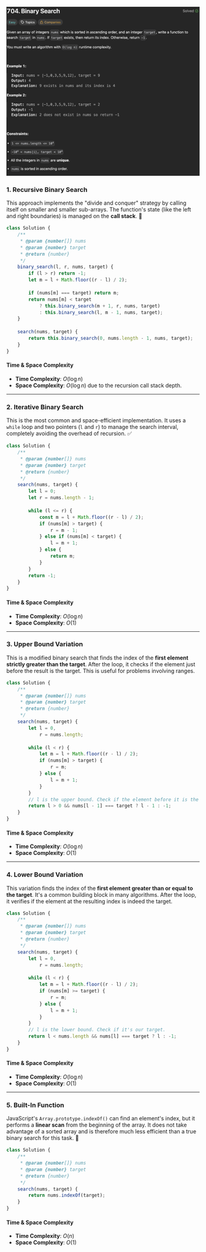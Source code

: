 ![Binary Search](/asset/images/binarySearch.png)

### 1\. Recursive Binary Search

This approach implements the "divide and conquer" strategy by calling itself on smaller and smaller sub-arrays. The function's state (like the left and right boundaries) is managed on the **call stack**. 🌳

```javascript
class Solution {
    /**
     * @param {number[]} nums
     * @param {number} target
     * @return {number}
     */
    binary_search(l, r, nums, target) {
        if (l > r) return -1;
        let m = l + Math.floor((r - l) / 2);

        if (nums[m] === target) return m;
        return nums[m] < target
            ? this.binary_search(m + 1, r, nums, target)
            : this.binary_search(l, m - 1, nums, target);
    }

    search(nums, target) {
        return this.binary_search(0, nums.length - 1, nums, target);
    }
}
```

#### **Time & Space Complexity**

  * **Time Complexity**: $O(\log n)$
  * **Space Complexity**: $O(\log n)$ due to the recursion call stack depth.

-----

### 2\. Iterative Binary Search

This is the most common and space-efficient implementation. It uses a `while` loop and two pointers (`l` and `r`) to manage the search interval, completely avoiding the overhead of recursion. ✅

```javascript
class Solution {
    /**
     * @param {number[]} nums
     * @param {number} target
     * @return {number}
     */
    search(nums, target) {
        let l = 0;
        let r = nums.length - 1;

        while (l <= r) {
            const m = l + Math.floor((r - l) / 2);
            if (nums[m] > target) {
                r = m - 1;
            } else if (nums[m] < target) {
                l = m + 1;
            } else {
                return m;
            }
        }
        return -1;
    }
}
```

#### **Time & Space Complexity**

  * **Time Complexity**: $O(\log n)$
  * **Space Complexity**: $O(1)$

-----

### 3\. Upper Bound Variation

This is a modified binary search that finds the index of the **first element strictly greater than the target**. After the loop, it checks if the element just before the result is the target. This is useful for problems involving ranges.

```javascript
class Solution {
    /**
     * @param {number[]} nums
     * @param {number} target
     * @return {number}
     */
    search(nums, target) {
        let l = 0,
            r = nums.length;

        while (l < r) {
            let m = l + Math.floor((r - l) / 2);
            if (nums[m] > target) {
                r = m;
            } else {
                l = m + 1;
            }
        }
        // l is the upper bound. Check if the element before it is the target.
        return l > 0 && nums[l - 1] === target ? l - 1 : -1;
    }
}
```

#### **Time & Space Complexity**

  * **Time Complexity**: $O(\log n)$
  * **Space Complexity**: $O(1)$

-----

### 4\. Lower Bound Variation

This variation finds the index of the **first element greater than or equal to the target**. It's a common building block in many algorithms. After the loop, it verifies if the element at the resulting index is indeed the target.

```javascript
class Solution {
    /**
     * @param {number[]} nums
     * @param {number} target
     * @return {number}
     */
    search(nums, target) {
        let l = 0,
            r = nums.length;

        while (l < r) {
            let m = l + Math.floor((r - l) / 2);
            if (nums[m] >= target) {
                r = m;
            } else {
                l = m + 1;
            }
        }
        // l is the lower bound. Check if it's our target.
        return l < nums.length && nums[l] === target ? l : -1;
    }
}
```

#### **Time & Space Complexity**

  * **Time Complexity**: $O(\log n)$
  * **Space Complexity**: $O(1)$

-----

### 5\. Built-In Function

JavaScript's `Array.prototype.indexOf()` can find an element's index, but it performs a **linear scan** from the beginning of the array. It does not take advantage of a sorted array and is therefore much less efficient than a true binary search for this task. 🐢

```javascript
class Solution {
    /**
     * @param {number[]} nums
     * @param {number} target
     * @return {number}
     */
    search(nums, target) {
        return nums.indexOf(target);
    }
}
```

#### **Time & Space Complexity**

  * **Time Complexity**: $O(n)$
  * **Space Complexity**: $O(1)$